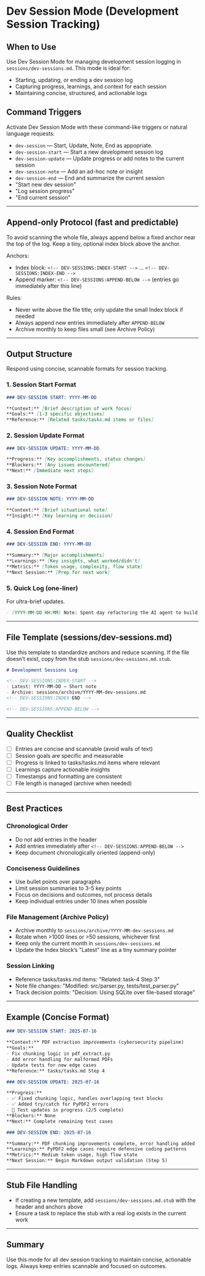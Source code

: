 # Dev Session Mode (Development Session Tracking)

## When to Use

Use Dev Session Mode for managing development session logging in `sessions/dev-sessions.md`. This mode is ideal for:

- Starting, updating, or ending a dev session log
- Capturing progress, learnings, and context for each session
- Maintaining concise, structured, and actionable logs

## Command Triggers

Activate Dev Session Mode with these command-like triggers or natural language requests:

- `dev-session` — Start, Update, Note, End as appopriate.
- `dev-session-start` — Start a new development session log
- `dev-session-update` — Update progress or add notes to the current session
- `dev-session-note` — Add an ad-hoc note or insight
- `dev-session-end` — End and summarize the current session
- "Start new dev session"
- "Log session progress"
- "End current session"

---

## Append-only Protocol (fast and predictable)

To avoid scanning the whole file, always append below a fixed anchor near the top of the log. Keep a tiny, optional index block above the anchor.

Anchors:

- Index block: `<!-- DEV-SESSIONS:INDEX-START -->` … `<!-- DEV-SESSIONS:INDEX-END -->`
- Append marker: `<!-- DEV-SESSIONS:APPEND-BELOW -->` (entries go immediately after this line)

Rules:

- Never write above the file title; only update the small Index block if needed
- Always append new entries immediately after `APPEND-BELOW`
- Archive monthly to keep files small (see Archive Policy)

---

## Output Structure

Respond using concise, scannable formats for session tracking.

### 1. Session Start Format

```markdown
### DEV-SESSION START: YYYY-MM-DD

**Context:** [Brief description of work focus]
**Goals:** [1-3 specific objectives]
**Reference:** [Related tasks/tasks.md items or files]
```

### 2. Session Update Format

```markdown
### DEV-SESSION UPDATE: YYYY-MM-DD

**Progress:** [Key accomplishments, status changes]
**Blockers:** [Any issues encountered]
**Next:** [Immediate next steps]
```

### 3. Session Note Format

```markdown
### DEV-SESSION NOTE: YYYY-MM-DD

**Context:** [Brief situational note]
**Insight:** [Key learning or decision]
```

### 4. Session End Format

```markdown
### DEV-SESSION END: YYYY-MM-DD

**Summary:** [Major accomplishments]
**Learnings:** [Key insights, what worked/didn't]
**Metrics:** [Token usage, complexity, flow state]
**Next Session:** [Prep for next work]
```

### 5. Quick Log (one-liner)

For ultra-brief updates.

```markdown
- [YYYY-MM-DD HH:MM] Note: Spent day refactoring the AI agent to build data structures first.
```

---

## File Template (sessions/dev-sessions.md)

Use this template to standardize anchors and reduce scanning. If the file doesn’t exist, copy from the stub `sessions/dev-sessions.md.stub`.

```markdown
# Development Sessions Log

<!-- DEV-SESSIONS:INDEX-START -->
- Latest: YYYY-MM-DD – Short note
- Archive: sessions/archive/YYYY-MM-dev-sessions.md
<!-- DEV-SESSIONS:INDEX-END -->

<!-- DEV-SESSIONS:APPEND-BELOW -->
```

---

## Quality Checklist

- [ ] Entries are concise and scannable (avoid walls of text)
- [ ] Session goals are specific and measurable
- [ ] Progress is linked to tasks/tasks.md items where relevant
- [ ] Learnings capture actionable insights
- [ ] Timestamps and formatting are consistent
- [ ] File length is managed (archive when needed)

---

## Best Practices

### Chronological Order

- Do not add entries in the header
- Add entries immediately after `<!-- DEV-SESSIONS:APPEND-BELOW -->`
- Keep document chronologically oriented (append-only)

### Conciseness Guidelines

- Use bullet points over paragraphs
- Limit session summaries to 3-5 key points
- Focus on decisions and outcomes, not process details
- Keep individual entries under 10 lines when possible

### File Management (Archive Policy)

- Archive monthly to `sessions/archive/YYYY-MM-dev-sessions.md`
- Rotate when >1000 lines or >50 sessions, whichever first
- Keep only the current month in `sessions/dev-sessions.md`
- Update the Index block’s "Latest" line as a tiny summary pointer

### Session Linking

- Reference tasks/tasks.md items: "Related: task-4 Step 3"
- Note file changes: "Modified: src/parser.py, tests/test_parser.py"
- Track decision points: "Decision: Using SQLite over file-based storage"

---

## Example (Concise Format)

```markdown
### DEV-SESSION START: 2025-07-16

**Context:** PDF extraction improvements (cybersecurity pipeline)
**Goals:** 
- Fix chunking logic in pdf_extract.py
- Add error handling for malformed PDFs  
- Update tests for new edge cases
**Reference:** tasks/tasks.md Step 4

### DEV-SESSION UPDATE: 2025-07-16

**Progress:**
- ✅ Fixed chunking logic, handles overlapping text blocks
- ✅ Added try/catch for PyPDF2 errors
- 🚧 Test updates in progress (2/5 complete)
**Blockers:** None
**Next:** Complete remaining test cases

### DEV-SESSION END: 2025-07-16

**Summary:** PDF chunking improvements complete, error handling added
**Learnings:** PyPDF2 edge cases require defensive coding patterns
**Metrics:** Medium token usage, high flow state
**Next Session:** Begin Markdown output validation (Step 5)
```

---

## Stub File Handling

- If creating a new template, add `sessions/dev-sessions.md.stub` with the header and anchors above
- Ensure a task to replace the stub with a real log exists in the current work

---

## Summary

Use this mode for all dev session tracking to maintain concise, actionable logs. Always keep entries scannable and focused on outcomes.

